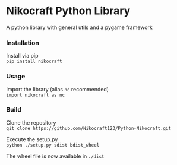 # Nikocraft Python Library
A python library with general utils and a pygame framework

### Installation
Install via pip \
`pip install nikocraft`

### Usage
Import the library (alias `nc` recommended) \
`import nikocraft as nc`

### Build

Clone the repository \
`git clone https://github.com/Nikocraft123/Python-Nikocraft.git`

Execute the setup.py \
`python ./setup.py sdist bdist_wheel`

The wheel file is now available in `./dist`
